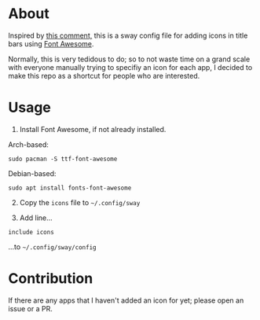 # About

Inspired by [this comment,](https://github.com/swaywm/sway/issues/4882#issuecomment-611464474) this is a sway config file for adding icons in title bars using [Font Awesome](https://fontawesome.com/search?o=r&m=free).

Normally, this is very tedidous to do; so to not waste time on a grand scale with everyone manually trying to specifiy an icon for each app, I decided to make this repo as a shortcut for people who are interested.

# Usage

1. Install Font Awesome, if not already installed.

Arch-based:
```
sudo pacman -S ttf-font-awesome
```

Debian-based:
```
sudo apt install fonts-font-awesome
```

2. Copy the `icons` file to `~/.config/sway`

3. Add line...
```
include icons
```
...to `~/.config/sway/config`

# Contribution

If there are any apps that I haven't added an icon for yet; please open an issue or a PR.

